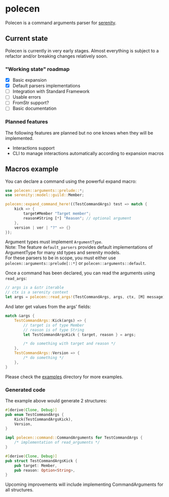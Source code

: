 # polecen

Polecen is a command arguments parser for [serenity][].  

## Current state

Polecen is currently in very early stages. Almost everything is subject to a refactor and/or breaking changes relatively soon.  

### "Working state" roadmap

- [x] Basic expansion
- [x] Default parsers implementations
- [ ] Integration with Standard Framework
- [ ] Usable errors
- [ ] FromStr support?
- [ ] Basic documentation

### Planned features

The following features are planned but no one knows when they will be implemented.  

* Interactions support
* CLI to manage interactions automatically according to expansion macros

## Macros example

You can declare a command using the powerful expand macro:

```rust
use polecen::arguments::prelude::*;
use serenity::model::guild::Member;

polecen::expand_command_here!((TestCommandArgs) test => match {
    kick => {
        target#Member "Target member";
        reason#String [*] "Reason"; // optional argument
    },
    version | ver | "?" => {}
});
```

Argument types must implement `ArgumentType`.  
Note: The feature `default_parsers` provides default implementations of ArgumentType for many std types and serenity models.  
For these parsers to be in scope, you must either use `polecen::arguments::prelude[::*]` or `polecen::arguments::default`.

Once a command has been declared, you can read the arguments using `read_args`:

```rust
// args is a &str iterable
// ctx is a serenity context
let args = polecen::read_args!(TestCommandArgs, args, ctx, [M] message)?; // ➾ TestCommandArgs
```

And later get values from the args' fields:

```rust
match &args {
    TestCommandArgs::Kick(args) => {
        // target is of type Member
        // reason is of type String
        let TestCommandArgsKick { target, reason } = args;

        /* do something with target and reason */
    },
    TestCommandArgs::Version => {
        /* do something */
    },
}
```

Please check the [examples](./examples) directory for more examples.

### Generated code

The example above would generate 2 structures:

```rust
#[derive(Clone, Debug)]
pub enum TestCommandArgs {
    Kick(TestCommandArgsKick),
    Version,
}

impl polecen::command::CommandArguments for TestCommandArgs {
    /* implementation of read_arguments */
}

#[derive(Clone, Debug)]
pub struct TestCommandArgsKick {
    pub target: Member,
    pub reason: Option<String>,
}
```

Upcoming improvements will include implementing CommandArguments for all structures.

[serenity]: https://github.com/serenity-rs/serenity

